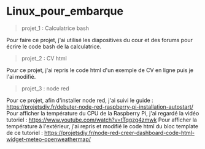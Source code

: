 # Linux_pour_embarque

>projet_1 : Calculatrice bash
>
Pour faire ce projet, j'ai utilisé les diapositives du cour et des forums pour écrire le code bash de la calculatrice.

>projet_2 : CV html

Pour ce projet, j'ai repris le code html d'un exemple de CV en ligne puis je l'ai modifié.

>projet_3 : node red

Pour ce projet, afin d'installer node red, j'ai suivi le guide : https://projetsdiy.fr/debuter-node-red-raspberry-pi-installation-autostart/
Pour afficher la température du CPU de la Raspberry Pi, j'ai regardé la vidéo tutoriel : https://www.youtube.com/watch?v=tTqgzg4zmwk
Pour afficher la température à l'extérieur, j'ai repris et modifié le code html du bloc template de ce tutoriel : https://projetsdiy.fr/node-red-creer-dashboard-code-html-widget-meteo-openweathermap/
